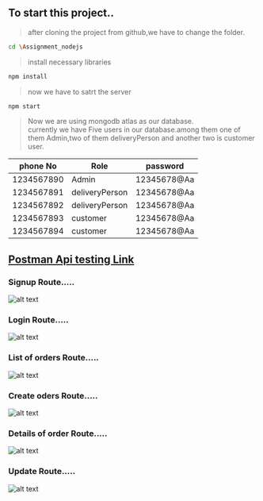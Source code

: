 ## To start this project..<br />
>after cloning the project from github,we have to change the folder.<br />
```bash
cd \Assignment_nodejs
```
>install necessary libraries<br />
```bash
npm install
```
>now we have to satrt the server<br />
```bash
npm start
```
>Now we are using mongodb atlas as our database.</br>
>currently we have Five users in our database.among them one of them Admin,two of them deliveryPerson and another two is customer user.<br />


| phone No  | Role | password |
| ------------- | ------------- | ------------- | 
| 1234567890  | Admin  | 12345678@Aa  |
| 1234567891 | deliveryPerson  | 12345678@Aa  |
| 1234567892  | deliveryPerson  | 12345678@Aa  |
| 1234567893  | customer  | 12345678@Aa  |
| 1234567894  | customer  | 12345678@Aa |

## [Postman Api testing Link](https://go.postman.co/workspace/My-Workspace~9e5f8e52-8f72-431e-8bd3-194eac9a5a1e/collection/13515583-1a65eef8-341a-4b82-b82a-f5fd9de45fc6)

### Signup Route.....</br>
![alt text](https://drive.google.com/uc?export=view&id=1aCHPWK02PNNmYgwKuAI9PBr3LNzoD_3Y)
</br>

### Login Route.....</br>
![alt text](https://drive.google.com/uc?export=view&id=11_lck6fWOTIpBwN5Q2TQlIR0n61neSZG)
</br>


### List of orders Route.....</br>
![alt text](https://drive.google.com/uc?export=view&id=1GM7KFpoXrft9BXO4eyPPEbqJrwb-o0kQ)
</br>


### Create oders Route.....</br>
![alt text](https://drive.google.com/uc?export=view&id=1OjpXhEAOmHcT6RTJYG_qb1BC1xMSntn7)
</br>

### Details of order Route.....</br>
![alt text](https://drive.google.com/uc?export=view&id=1E0eZ9bYcMI8TmSvpQx90yjwhKuqPbXRl)
</br>
### Update Route.....</br>
![alt text](https://drive.google.com/uc?export=view&id=1FuBUhfkgMn-v6-CVlPIg8DSwVKkckpOb)
</br>

